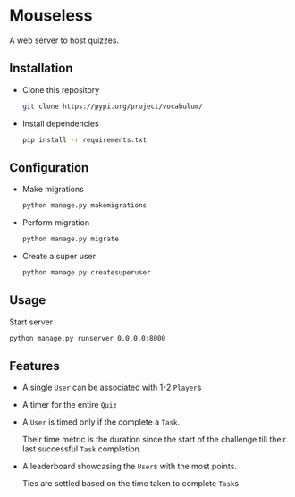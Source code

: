 # Mouseless

A web server to host quizzes.

## Installation

*   Clone this repository

    ```bash
    git clone https://pypi.org/project/vocabulum/
    ```
*   Install dependencies

    ```bash
    pip install -r requirements.txt
    ```

## Configuration

*   Make migrations

    ```bash
    python manage.py makemigrations
    ```
* Perform migration

    ```bash
    python manage.py migrate
    ```
* Create a super user

    ```bash
    python manage.py createsuperuser
    ```

## Usage

Start server

```bash
python manage.py runserver 0.0.0.0:8000
```

## Features

*   A single `User` can be associated with 1-2 `Player`s
*   A timer for the entire `Quiz`
*   A `User` is timed only if the complete a `Task`.

    Their time metric is the duration since the start of the challenge till their last successful `Task` completion.
*   A leaderboard showcasing the `User`s with the most points.

    Ties are settled based on the time taken to complete `Task`s
